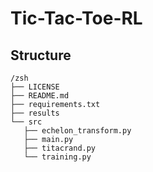 # Tic-Tac-Toe-RL

## Structure

 ```
/zsh
├── LICENSE
├── README.md
├── requirements.txt
├── results
└── src
    ├── echelon_transform.py
    ├── main.py
    ├── titacrand.py
    └── training.py
```

